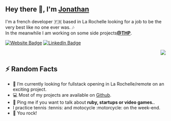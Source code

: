 

<!--
**piwiit/piwiit** is a ✨ _special_ ✨ repository because its `README.md` (this file) appears on your GitHub profile.


-->
<h2> Hey there 👋, I'm <a href="https://jonathanbouillaux.herokuapp.com/">Jonathan</a></h2>

<p>I'm a french developer 🇫🇷 based in La Rochelle looking for a job to be the very best like no one ever was. 🎶 <br> In the meanwhile I am working on some side projects<strong><a href="https://www.thehackingproject.org/">@THP</a></strong>.</p>

<p><a href="https://jonathanbouillaux.herokuapp.com/"><img src="https://img.shields.io/badge/-jonathanbouillaux.com-4E69C8?style=flat-square&amp;labelColor=4E69C8&amp;logo=Firefox&amp;link=https://stanleylim.me" alt="Website Badge"></a>
<a href="https://www.linkedin.com/in/jonathan-bouillaux-810b831a1/"><img src="https://img.shields.io/badge/-@jonathanbouillaux-0077B5?style=flat-square&amp;labelColor=0077B5&amp;logo=LinkedIn&amp;link=https://www.linkedin.com/in/serbis/" alt="LinkedIn Badge"></a></p>


<img align="right" src="https://media.giphy.com/media/XreQmk7ETCak0/giphy.gif" />
<br>
<h2>⚡️ Random Facts</h2>
<ul>
<li>🧭  I’m currently looking for fullstack opening in La Rochelle/remote on an exciting project.</li>
<li>💻  Most of my projects are available on <a href="https://jonathanbouillaux.herokuapp.com/">Github</a>.</li>
<li>💬  Ping me if you want to talk about <strong>ruby, startups or video games.</strong>.</li>
<li>  I practice tennis :tennis: and motocycle :motorcycle: on the week-end.</li>
<li>🤘  You rock!</li>
</ul>
<br>
